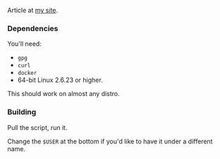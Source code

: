 Article at [my site](http://www.hoverbear.org/2014/07/12/arch-docker/).

### Dependencies ###
You'll need:

* `gpg`
* `curl`
* `docker`
* 64-bit Linux 2.6.23 or higher.

This should work on almost any distro.

### Building ###
Pull the script, run it.

Change the `$USER` at the bottom if you'd like to have it under a different name.
